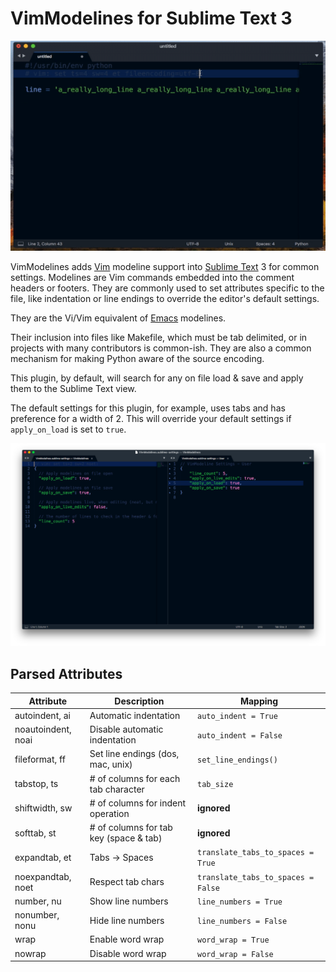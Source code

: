 # VimModelines for Sublime Text 3

<div align="center">

![Screenshot 2](img/ss2.gif)

</div>

VimModelines adds [Vim](http://www.vim.org/) modeline support into
[Sublime Text](https://www.sublimetext.com/) 3 for common settings. Modelines
are Vim commands embedded into the comment headers or footers. They are commonly
used to set attributes specific to the file, like indentation or line endings to override the editor's default settings.

They are the Vi/Vim equivalent of [Emacs](https://www.gnu.org/software/emacs/)
modelines.

Their inclusion into files like Makefile, which must be tab delimited, or in
projects with many contributors is common-ish. They are also a common mechanism
for making Python aware of the source encoding.

This plugin, by default, will search for any on file load & save and apply them
to the Sublime Text view.

The default settings for this plugin, for example, uses tabs and has preference
for a width of 2. This will override your default settings if `apply_on_load` is
set to `true`.

![Screenshot 1](img/ss1.png)

## Parsed Attributes

| Attribute          | Description                               | Mapping     |
| ------------------ | ----------------------------------------- | ----------- |
| autoindent, ai     | Automatic indentation           | `auto_indent = True`  |
| noautoindent, noai | Disable automatic indentation   | `auto_indent = False` |
| fileformat, ff     | Set line endings (dos, mac, unix) | `set_line_endings()` |
| tabstop, ts        | # of columns for each tab character       | `tab_size`  |
| shiftwidth, sw     | # of columns for indent operation         | **ignored** |
| softtab, st        | # of columns for tab key (space & tab)    | **ignored** |
| expandtab, et      | Tabs → Spaces      | `translate_tabs_to_spaces = True`  |
| noexpandtab, noet  | Respect tab chars  | `translate_tabs_to_spaces = False` |
| number, nu         | Show line numbers              | `line_numbers = True`  |
| nonumber, nonu     | Hide line numbers              | `line_numbers = False` |
| wrap               | Enable word wrap                  | `word_wrap = True`  |
| nowrap             | Disable word wrap                 | `word_wrap = False` |
